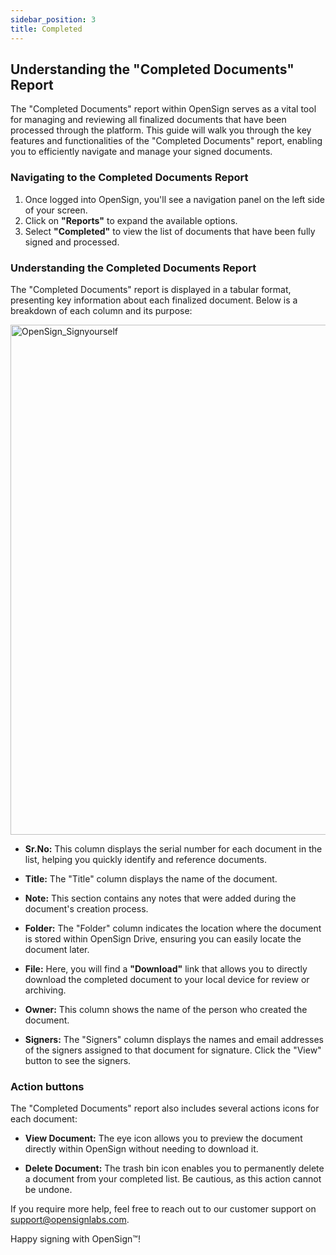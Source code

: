 ```yaml
---
sidebar_position: 3
title: Completed
---
```

## Understanding the "Completed Documents" Report

The "Completed Documents" report within OpenSign serves as a vital tool for managing and reviewing all finalized documents that have been processed through the platform. This guide will walk you through the key features and functionalities of the "Completed Documents" report, enabling you to efficiently navigate and manage your signed documents.

### Navigating to the Completed Documents Report

1. Once logged into OpenSign, you'll see a navigation panel on the left side of your screen.
2. Click on **"Reports"** to expand the available options.
3. Select **"Completed"** to view the list of documents that have been fully signed and processed.

### Understanding the Completed Documents Report

The "Completed Documents" report is displayed in a tabular format, presenting key information about each finalized document. Below is a breakdown of each column and its purpose:

<img width="816" alt="OpenSign_Signyourself" src="https://github.com/user-attachments/assets/4694c9b3-ca2c-4f27-a9d9-8dca220a4124" />

- **Sr.No:** This column displays the serial number for each document in the list, helping you quickly identify and reference documents.

- **Title:** The "Title" column displays the name of the document.
  
- **Note:** This section contains any notes that were added during the document's creation process.

- **Folder:** The "Folder" column indicates the location where the document is stored within OpenSign Drive, ensuring you can easily locate the document later.

- **File:** Here, you will find a **"Download"** link that allows you to directly download the completed document to your local device for review or archiving.

- **Owner:** This column shows the name of the person who created the document.

- **Signers:** The "Signers" column displays the names and email addresses of the signers assigned to that document for signature. Click the "View" button to see the signers.

### Action buttons

The "Completed Documents" report also includes several actions icons for each document:

- **View Document:** The eye icon allows you to preview the document directly within OpenSign without needing to download it.

- **Delete Document:** The trash bin icon enables you to permanently delete a document from your completed list. Be cautious, as this action cannot be undone.

If you require more help, feel free to reach out to our customer support on support@opensignlabs.com.

Happy signing with OpenSign™!
